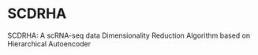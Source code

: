# SCDRHA
SCDRHA: A scRNA-seq data Dimensionality Reduction Algorithm based on Hierarchical Autoencoder
